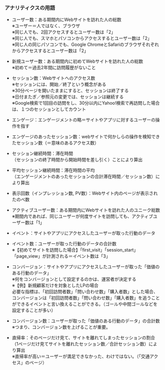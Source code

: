 ### アナリティクスの用語
- ユーザー数：ある期間内にWebサイトを訪れた人の総数<br>
※ユーザー＝人ではなく、ブラウザ<br>
※同じ人でも、2回アクセスするとユーザー数は「2」<br>
※同じ人でも、スマホとパソコンからアクセスするとユーザー数は「2」<br>
※同じ人の同じパソコンでも、Google ChromeとSafariのブラウザそれぞれからアクセスするとユーザー数は「2」

- 新規ユーザー数：ある期間内に初めてWebサイトを訪れた人の総数<br>
※初めて＝過去2年間に訪問履歴がないこと

- セッション数：Webサイトへのアクセス数<br>
※セッションには、開始／終了という概念がある<br>
※30分ページを開いたままにすると、セッションは終了する<br>
※日付またぎ／参照元の変更では、セッションは継続する<br>
※Google検索で1回目の訪問をし、30分以内にYahoo!検索で再訪問した場合は、１つのセッションとしてカウント


- エンゲージ：エンゲージメントの略＝サイトやアプリに対するユーザーの操作を指す

- エンゲージのあったセッション数：webサイトで何かしらの操作を検知できたセッション数（＝意味のあるアクセス数）

- セッション継続時間：滞在時間<br>
（セッションの終了時間から開始時間を差し引く）ことにより算出

- 平均セッション継続時間：滞在時間の平均<br>
（エンゲージメントのあったセッションの合計滞在時間／セッション数）により算出<br>


- 表示回数（インプレッション数, PV数）：Webサイト内のページが表示されたのべ数<br>


- アクティブユーザー数：ある期間内にWebサイトを訪れた人のユニーク総数<br>
※期間内であれば、同じユーザーが何度サイトを訪問しても、アクティブユーザー数は「1」


- イベント：サイトやアプリにアクセスしたユーザーが取った行動のデータ

- イベント数：ユーザーが取った行動のデータの合計数<br>
※【初めてサイトを訪問した場合】「first_visit」「session_start」「page_view」が計測される＝イベント数は「3」


- コンバージョン：サイトやアプリにアクセスしたユーザーが取った「価値のある行動のデータ」<br>
※何をコンバージョンとして設定するのかは、運営者が決定する<br>
※【例】新規顧客だけを対象としたLPの場合<br>
必要な指標は、「初回訪問者数」「問い合わせ数」「購入者数」とした場合、コンバージョンは「初回訪問者数」「問い合わせ数」「購入者数」を追うことができるイベントと言い換えることができる。（ゴールや中間ゴールなどを設定することが多い）

- コンバージョン数：ユーザーが取った「価値のある行動のデータ」の合計数<br>
※つまり、コンバージョン数を上げることが重要。

- 直帰率：そのページだけ見て、サイトを離れてしまったセッションの割合<br>
（1ページだけ見てサイトを離れたセッション数／合計セッション数）により算出<br>
※直帰率が高い＝ユーザーが満足できなかった、わけではない。（「交通アクセス」のページ）